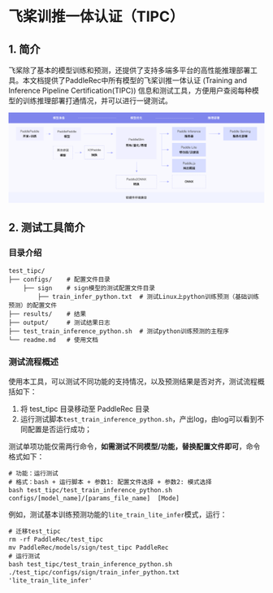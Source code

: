 
# 飞桨训推一体认证（TIPC）

## 1. 简介

飞桨除了基本的模型训练和预测，还提供了支持多端多平台的高性能推理部署工具。本文档提供了PaddleRec中所有模型的飞桨训推一体认证 (Training and Inference Pipeline Certification(TIPC)) 信息和测试工具，方便用户查阅每种模型的训练推理部署打通情况，并可以进行一键测试。

<div align="center">
    <img src="./doc/guide.png" width="1000">
</div>


## 2. 测试工具简介
### 目录介绍

```shell
test_tipc/
├── configs/	# 配置文件目录
    ├── sign	# sign模型的测试配置文件目录
        ├── train_infer_python.txt	# 测试Linux上python训练预测（基础训练预测）的配置文件
├── results/	# 结果
├── output/		# 测试结果日志
├── test_train_inference_python.sh	# 测试python训练预测的主程序
└── readme.md	# 使用文档
```

### 测试流程概述

使用本工具，可以测试不同功能的支持情况，以及预测结果是否对齐，测试流程概括如下：


1. 将 test_tipc 目录移动至 PaddleRec 目录
1. 运行测试脚本`test_train_inference_python.sh`，产出log，由log可以看到不同配置是否运行成功；

测试单项功能仅需两行命令，**如需测试不同模型/功能，替换配置文件即可**，命令格式如下：
```shell
# 功能：运行测试
# 格式：bash + 运行脚本 + 参数1: 配置文件选择 + 参数2: 模式选择
bash test_tipc/test_train_inference_python.sh configs/[model_name]/[params_file_name]  [Mode]
```

例如，测试基本训练预测功能的`lite_train_lite_infer`模式，运行：
```shell
# 迁移test_tipc
rm -rf PaddleRec/test_tipc
mv PaddleRec/models/sign/test_tipc PaddleRec
# 运行测试
bash test_tipc/test_train_inference_python.sh ./test_tipc/configs/sign/train_infer_python.txt 'lite_train_lite_infer'
```
